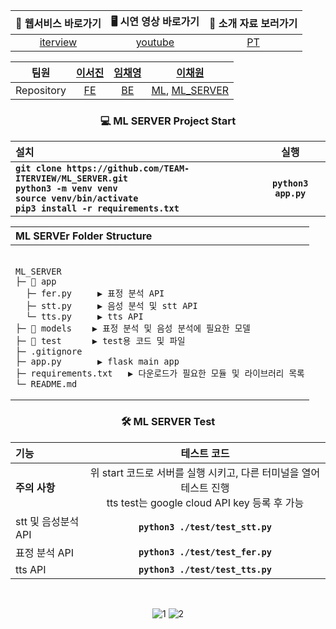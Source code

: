 <div align="center">

| 💬 웹서비스 바로가기 | 🖥️ 시연 영상 바로가기 | 🎤 소개 자료 보러가기 |
|:------:|:---------:|:---------:|
| [iterview](https://iterview.vercel.app/) | [youtube](https://youtu.be/3xKd0lTfJvA) | [PT](https://github.com/TEAM-ITERVIEW/.github/blob/main/profile/PT.md) |

| 팀원 | [이서진](https://github.com/529539) | [임채영](https://github.com/cha2y0ung) | [이채원](https://github.com/gchaewon) |
|:------:|:------:|:---------:|:---------:|
| Repository | [FE](https://github.com/TEAM-ITERVIEW/CLIENT) | [BE](https://github.com/TEAM-ITERVIEW/SERVER) | [ML](https://github.com/TEAM-ITERVIEW/ML), [ML_SERVER](https://github.com/TEAM-ITERVIEW/ML_SERVER) |

### 💻 ML SERVER Project Start
| **설치** | **실행** |
| :--- | :---: |
| **`git clone https://github.com/TEAM-ITERVIEW/ML_SERVER.git`** <br/> **`python3 -m venv venv`** <br/> **`source venv/bin/activate`** <br/> **`pip3 install -r requirements.txt`** | **`python3 app.py`** |

| ML SERVEr Folder Structure | 
| :--- |
|<table>
    ML_SERVER
    ├─ 📂 app       
      ├─ fer.py     ▶️ 표정 분석 API
      ├─ stt.py     ▶️ 음성 분석 및 stt API
      └─ tts.py     ▶️ tts API
    ├─ 📂 models    ▶️ 표정 분석 및 음성 분석에 필요한 모델
    ├─ 📂 test      ▶️ test용 코드 및 파일
    ├─ .gitignore  
    ├─ app.py       ▶️ flask main app
    ├─ requirements.txt   ▶️ 다운로드가 필요한 모듈 및 라이브러리 목록
    └─ README.md 
</table>

### 🛠️ ML SERVER Test
| 기능 | 테스트 코드 | 
| :--- | :---: |
| **주의 사항** | 위 start 코드로 서버를 실행 시키고, 다른 터미널을 열어 테스트 진행 <br/> tts test는 google cloud API key 등록 후 가능 |
| stt 및 음성분석 API |**`python3 ./test/test_stt.py`**|
| 표정 분석 API | **`python3 ./test/test_fer.py`**|
| tts API | **`python3 ./test/test_tts.py`**|

<br/>

![1](https://github.com/TEAM-ITERVIEW/.github/assets/102040717/a1b8b991-2f5c-4bfd-968c-2fbc38f65a9d)
![2](https://github.com/TEAM-ITERVIEW/.github/assets/102040717/2cdf9256-6dd0-4340-93e4-7a6e88bf4a70)

</div>
